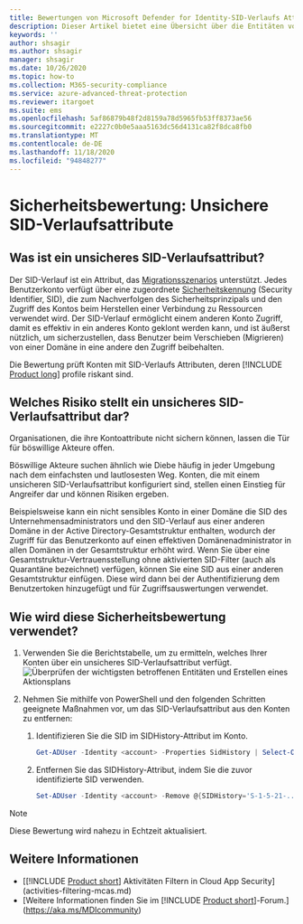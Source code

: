```yaml
---
title: Bewertungen von Microsoft Defender for Identity-SID-Verlaufs Attributen
description: Dieser Artikel bietet eine Übersicht über die Entitäten von Microsoft Defender für Identitäts Entitäten mit einem unsicheren SID-Verlaufs Attribut Identity Security-Status Bewertungsbericht.
keywords: ''
author: shsagir
ms.author: shsagir
manager: shsagir
ms.date: 10/26/2020
ms.topic: how-to
ms.collection: M365-security-compliance
ms.service: azure-advanced-threat-protection
ms.reviewer: itargoet
ms.suite: ems
ms.openlocfilehash: 5af86879b48f2d8159a78d5965fb53ff8373ae56
ms.sourcegitcommit: e2227c0b0e5aaa5163dc56d4131ca82f8dca8fb0
ms.translationtype: MT
ms.contentlocale: de-DE
ms.lasthandoff: 11/18/2020
ms.locfileid: "94848277"
---
```

# <a name="security-assessment-unsecure-sid-history-attributes"></a>Sicherheitsbewertung: Unsichere SID-Verlaufsattribute

## <a name="what-is-an-unsecure-sid-history-attribute"></a>Was ist ein unsicheres SID-Verlaufsattribut?

Der SID-Verlauf ist ein Attribut, das [Migrationsszenarios](/previous-versions/windows/it-pro/windows-server-2003/cc779590(v=ws.10)) unterstützt. Jedes Benutzerkonto verfügt über eine zugeordnete [Sicherheitskennung](/windows/win32/secauthz/security-identifiers) (Security Identifier, SID), die zum Nachverfolgen des Sicherheitsprinzipals und den Zugriff des Kontos beim Herstellen einer Verbindung zu Ressourcen verwendet wird. Der SID-Verlauf ermöglicht einem anderen Konto Zugriff, damit es effektiv in ein anderes Konto geklont werden kann, und ist äußerst nützlich, um sicherzustellen, dass Benutzer beim Verschieben (Migrieren) von einer Domäne in eine andere den Zugriff beibehalten.

Die Bewertung prüft Konten mit SID-Verlaufs Attributen, deren [!INCLUDE [Product long](includes/product-long.md)] profile riskant sind.

## <a name="what-risk-does-unsecure-sid-history-attribute-pose"></a>Welches Risiko stellt ein unsicheres SID-Verlaufsattribut dar?

Organisationen, die ihre Kontoattribute nicht sichern können, lassen die Tür für böswillige Akteure offen.

Böswillige Akteure suchen ähnlich wie Diebe häufig in jeder Umgebung nach dem einfachsten und lautlosesten Weg. Konten, die mit einem unsicheren SID-Verlaufsattribut konfiguriert sind, stellen einen Einstieg für Angreifer dar und können Risiken ergeben.

Beispielsweise kann ein nicht sensibles Konto in einer Domäne die SID des Unternehmensadministrators und den SID-Verlauf aus einer anderen Domäne in der Active Directory-Gesamtstruktur enthalten, wodurch der Zugriff für das Benutzerkonto auf einen effektiven Domänenadministrator in allen Domänen in der Gesamtstruktur erhöht wird. Wenn Sie über eine Gesamtstruktur-Vertrauensstellung ohne aktivierten SID-Filter (auch als Quarantäne bezeichnet) verfügen, können Sie eine SID aus einer anderen Gesamtstruktur einfügen. Diese wird dann bei der Authentifizierung dem Benutzertoken hinzugefügt und für Zugriffsauswertungen verwendet.

## <a name="how-do-i-use-this-security-assessment"></a>Wie wird diese Sicherheitsbewertung verwendet?

1. Verwenden Sie die Berichtstabelle, um zu ermitteln, welches Ihrer Konten über ein unsicheres SID-Verlaufsattribut verfügt.
    ![Überprüfen der wichtigsten betroffenen Entitäten und Erstellen eines Aktionsplans](media/cas-isp-unsecure-sid-history-attribute-1.png)
1. Nehmen Sie mithilfe von PowerShell und den folgenden Schritten geeignete Maßnahmen vor, um das SID-Verlaufsattribut aus den Konten zu entfernen:

    1. Identifizieren Sie die SID im SIDHistory-Attribut im Konto.

        ```powershell
        Get-ADUser -Identity <account> -Properties SidHistory | Select-Object -ExpandProperty SIDHistory
        ```

    2. Entfernen Sie das SIDHistory-Attribut, indem Sie die zuvor identifizierte SID verwenden.

        ```powershell
        Set-ADUser -Identity <account> -Remove @{SIDHistory='S-1-5-21-...'}
        ```

> [!NOTE]
> Diese Bewertung wird nahezu in Echtzeit aktualisiert.

## <a name="see-also"></a>Weitere Informationen

- [[!INCLUDE [Product short](includes/product-short.md)] Aktivitäten Filtern in Cloud App Security](activities-filtering-mcas.md)
- [Weitere Informationen finden Sie im [!INCLUDE [Product short](includes/product-short.md)]-Forum.](https://aka.ms/MDIcommunity)

